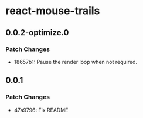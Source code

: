 # react-mouse-trails

## 0.0.2-optimize.0

### Patch Changes

- 18657b1: Pause the render loop when not required.

## 0.0.1

### Patch Changes

- 47a9796: Fix README
